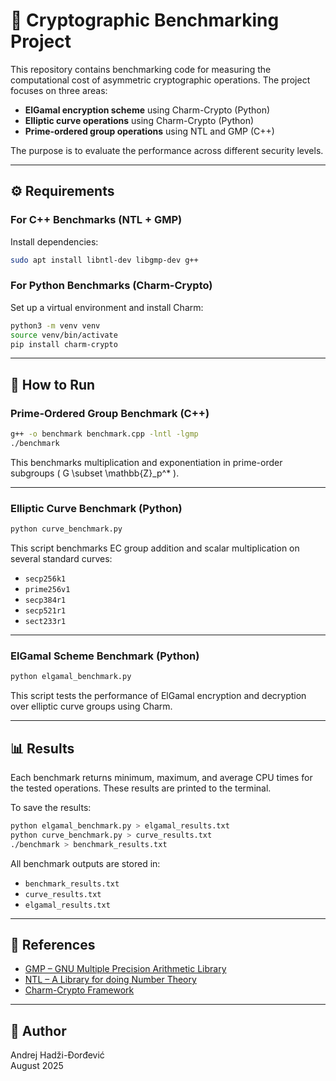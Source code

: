 # 🔐 Cryptographic Benchmarking Project

This repository contains benchmarking code for measuring the computational cost of asymmetric cryptographic operations. The project focuses on three areas:

- **ElGamal encryption scheme** using Charm-Crypto (Python)
- **Elliptic curve operations** using Charm-Crypto (Python)
- **Prime-ordered group operations** using NTL and GMP (C++)

The purpose is to evaluate the performance across different security levels.

---
## ⚙️ Requirements

### For C++ Benchmarks (NTL + GMP)

Install dependencies:

```bash
sudo apt install libntl-dev libgmp-dev g++
```

### For Python Benchmarks (Charm-Crypto)

Set up a virtual environment and install Charm:

```bash
python3 -m venv venv
source venv/bin/activate
pip install charm-crypto
```
---

## 🚀 How to Run

### Prime-Ordered Group Benchmark (C++)

```bash
g++ -o benchmark benchmark.cpp -lntl -lgmp
./benchmark
```

This benchmarks multiplication and exponentiation in prime-order subgroups \( G \subset \mathbb{Z}_p^* \).

---

### Elliptic Curve Benchmark (Python)

```bash
python curve_benchmark.py
```

This script benchmarks EC group addition and scalar multiplication on several standard curves:
- `secp256k1`
- `prime256v1`
- `secp384r1`
- `secp521r1`
- `sect233r1`

---

### ElGamal Scheme Benchmark (Python)

```bash
python elgamal_benchmark.py
```

This script tests the performance of ElGamal encryption and decryption over elliptic curve groups using Charm.

---

## 📊 Results

Each benchmark returns minimum, maximum, and average CPU times for the tested operations. These results are printed to the terminal.

To save the results:

```bash
python elgamal_benchmark.py > elgamal_results.txt
python curve_benchmark.py > curve_results.txt
./benchmark > benchmark_results.txt
```

All benchmark outputs are stored in:
- `benchmark_results.txt`
- `curve_results.txt`
- `elgamal_results.txt`

---

## 🔗 References

- [GMP – GNU Multiple Precision Arithmetic Library](https://gmplib.org/)
- [NTL – A Library for doing Number Theory](https://libntl.org/)
- [Charm-Crypto Framework](https://github.com/JHUISI/charm)

---

## 👤 Author

Andrej Hadži-Đorđević  
August 2025
